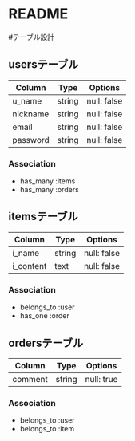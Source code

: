 # README
#テーブル設計

## usersテーブル

| Column   | Type   | Options     |
| -------- | ------ | ------------|
| u_name   | string | null: false |
| nickname | string | null: false |
| email    | string | null: false |
| password | string | null: false |

### Association

- has_many :items
- has_many :orders

## itemsテーブル

| Column    | Type   | Options     |
| --------  | ------ | ------------|
| i_name    | string | null: false |
| i_content | text   | null: false |

### Association

- belongs_to :user
- has_one :order

## ordersテーブル

| Column   | Type   | Options     |
| -------- | ------ | ------------|
| comment  | string | null: true  |

### Association

- belongs_to :user
- belongs_to :item 
